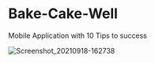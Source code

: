 # Bake-Cake-Well
Mobile Application with 10 Tips to success

![Screenshot_20210918-162738](https://user-images.githubusercontent.com/65094648/135731450-a67e98be-1ce1-4010-88db-d60bcbc7da79.png)

